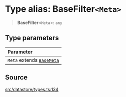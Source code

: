 # Type alias: BaseFilter`<Meta>`

> **BaseFilter**\<`Meta`\>: `any`

## Type parameters

| Parameter |
| :------ |
| `Meta` extends [`BaseMeta`](BaseMeta.md) |

## Source

[src/datastore/types.ts:134](https://github.com/dexaai/llm-tools/blob/eeaf162/src/datastore/types.ts#L134)
